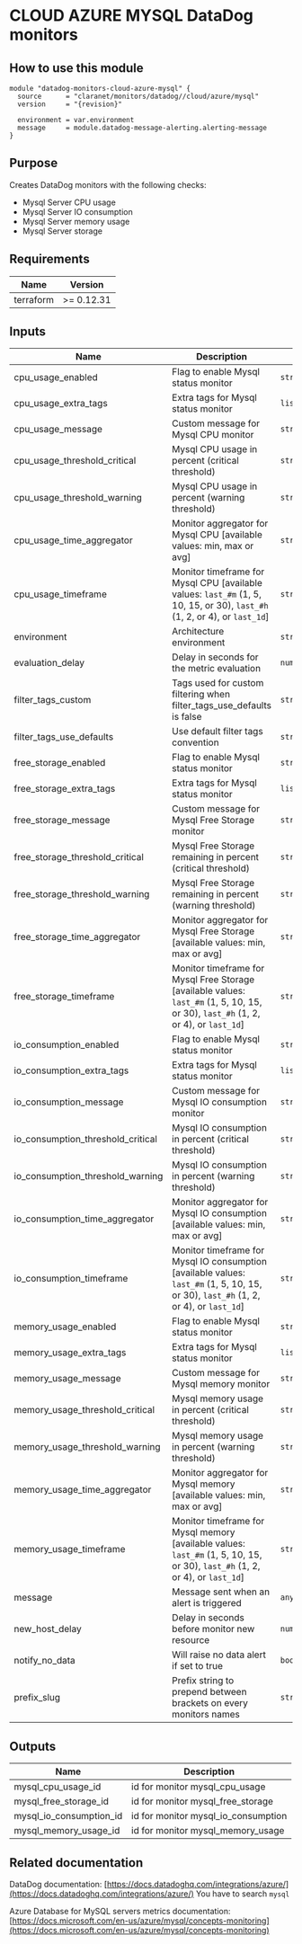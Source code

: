 # CLOUD AZURE MYSQL DataDog monitors

## How to use this module

```hcl
module "datadog-monitors-cloud-azure-mysql" {
  source      = "claranet/monitors/datadog//cloud/azure/mysql"
  version     = "{revision}"

  environment = var.environment
  message     = module.datadog-message-alerting.alerting-message
}

```

## Purpose

Creates DataDog monitors with the following checks:

- Mysql Server CPU usage
- Mysql Server IO consumption
- Mysql Server memory usage
- Mysql Server storage

## Requirements

| Name | Version |
|------|---------|
| terraform | >= 0.12.31 |

## Inputs

| Name | Description | Type | Default | Required |
|------|-------------|------|---------|:--------:|
| cpu\_usage\_enabled | Flag to enable Mysql status monitor | `string` | `"true"` | no |
| cpu\_usage\_extra\_tags | Extra tags for Mysql status monitor | `list(string)` | `[]` | no |
| cpu\_usage\_message | Custom message for Mysql CPU monitor | `string` | `""` | no |
| cpu\_usage\_threshold\_critical | Mysql CPU usage in percent (critical threshold) | `string` | `"90"` | no |
| cpu\_usage\_threshold\_warning | Mysql CPU usage in percent (warning threshold) | `string` | `"80"` | no |
| cpu\_usage\_time\_aggregator | Monitor aggregator for Mysql CPU [available values: min, max or avg] | `string` | `"min"` | no |
| cpu\_usage\_timeframe | Monitor timeframe for Mysql CPU [available values: `last_#m` (1, 5, 10, 15, or 30), `last_#h` (1, 2, or 4), or `last_1d`] | `string` | `"last_15m"` | no |
| environment | Architecture environment | `string` | n/a | yes |
| evaluation\_delay | Delay in seconds for the metric evaluation | `number` | `900` | no |
| filter\_tags\_custom | Tags used for custom filtering when filter\_tags\_use\_defaults is false | `string` | `"*"` | no |
| filter\_tags\_use\_defaults | Use default filter tags convention | `string` | `"true"` | no |
| free\_storage\_enabled | Flag to enable Mysql status monitor | `string` | `"true"` | no |
| free\_storage\_extra\_tags | Extra tags for Mysql status monitor | `list(string)` | `[]` | no |
| free\_storage\_message | Custom message for Mysql Free Storage monitor | `string` | `""` | no |
| free\_storage\_threshold\_critical | Mysql Free Storage remaining in percent (critical threshold) | `string` | `"10"` | no |
| free\_storage\_threshold\_warning | Mysql Free Storage remaining in percent (warning threshold) | `string` | `"20"` | no |
| free\_storage\_time\_aggregator | Monitor aggregator for Mysql Free Storage [available values: min, max or avg] | `string` | `"min"` | no |
| free\_storage\_timeframe | Monitor timeframe for Mysql Free Storage [available values: `last_#m` (1, 5, 10, 15, or 30), `last_#h` (1, 2, or 4), or `last_1d`] | `string` | `"last_15m"` | no |
| io\_consumption\_enabled | Flag to enable Mysql status monitor | `string` | `"true"` | no |
| io\_consumption\_extra\_tags | Extra tags for Mysql status monitor | `list(string)` | `[]` | no |
| io\_consumption\_message | Custom message for Mysql IO consumption monitor | `string` | `""` | no |
| io\_consumption\_threshold\_critical | Mysql IO consumption in percent (critical threshold) | `string` | `"90"` | no |
| io\_consumption\_threshold\_warning | Mysql IO consumption in percent (warning threshold) | `string` | `"80"` | no |
| io\_consumption\_time\_aggregator | Monitor aggregator for Mysql IO consumption [available values: min, max or avg] | `string` | `"min"` | no |
| io\_consumption\_timeframe | Monitor timeframe for Mysql IO consumption [available values: `last_#m` (1, 5, 10, 15, or 30), `last_#h` (1, 2, or 4), or `last_1d`] | `string` | `"last_15m"` | no |
| memory\_usage\_enabled | Flag to enable Mysql status monitor | `string` | `"true"` | no |
| memory\_usage\_extra\_tags | Extra tags for Mysql status monitor | `list(string)` | `[]` | no |
| memory\_usage\_message | Custom message for Mysql memory monitor | `string` | `""` | no |
| memory\_usage\_threshold\_critical | Mysql memory usage in percent (critical threshold) | `string` | `"90"` | no |
| memory\_usage\_threshold\_warning | Mysql memory usage in percent (warning threshold) | `string` | `"80"` | no |
| memory\_usage\_time\_aggregator | Monitor aggregator for Mysql memory [available values: min, max or avg] | `string` | `"min"` | no |
| memory\_usage\_timeframe | Monitor timeframe for Mysql memory [available values: `last_#m` (1, 5, 10, 15, or 30), `last_#h` (1, 2, or 4), or `last_1d`] | `string` | `"last_15m"` | no |
| message | Message sent when an alert is triggered | `any` | n/a | yes |
| new\_host\_delay | Delay in seconds before monitor new resource | `number` | `300` | no |
| notify\_no\_data | Will raise no data alert if set to true | `bool` | `true` | no |
| prefix\_slug | Prefix string to prepend between brackets on every monitors names | `string` | `""` | no |

## Outputs

| Name | Description |
|------|-------------|
| mysql\_cpu\_usage\_id | id for monitor mysql\_cpu\_usage |
| mysql\_free\_storage\_id | id for monitor mysql\_free\_storage |
| mysql\_io\_consumption\_id | id for monitor mysql\_io\_consumption |
| mysql\_memory\_usage\_id | id for monitor mysql\_memory\_usage |

## Related documentation

DataDog documentation: [https://docs.datadoghq.com/integrations/azure/](https://docs.datadoghq.com/integrations/azure/)
You have to search `mysql`

Azure Database for MySQL servers metrics documentation: [https://docs.microsoft.com/en-us/azure/mysql/concepts-monitoring](https://docs.microsoft.com/en-us/azure/mysql/concepts-monitoring)

